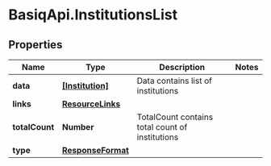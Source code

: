 # BasiqApi.InstitutionsList

## Properties
Name | Type | Description | Notes
------------ | ------------- | ------------- | -------------
**data** | [**[Institution]**](Institution.md) | Data contains list of institutions | 
**links** | [**ResourceLinks**](ResourceLinks.md) |  | 
**totalCount** | **Number** | TotalCount contains total count of institutions | 
**type** | [**ResponseFormat**](ResponseFormat.md) |  | 


